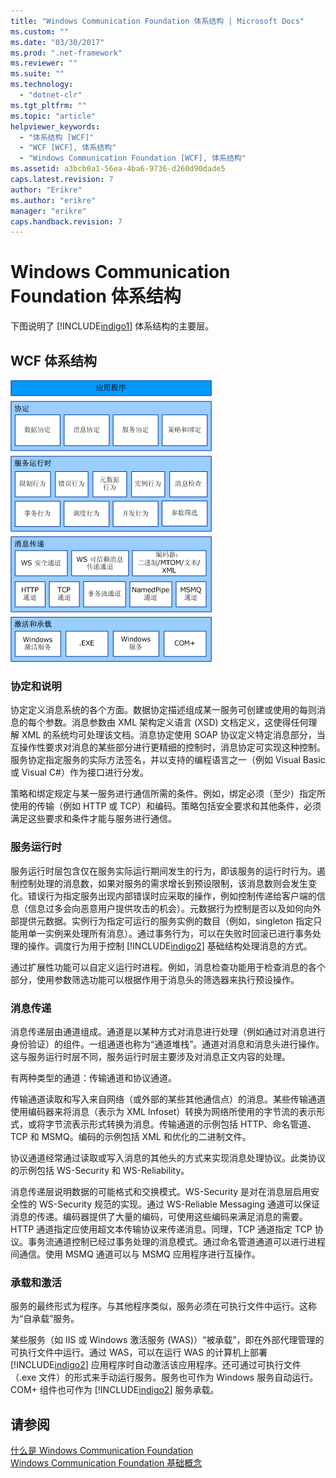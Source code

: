 ```yaml
---
title: "Windows Communication Foundation 体系结构 | Microsoft Docs"
ms.custom: ""
ms.date: "03/30/2017"
ms.prod: ".net-framework"
ms.reviewer: ""
ms.suite: ""
ms.technology: 
  - "dotnet-clr"
ms.tgt_pltfrm: ""
ms.topic: "article"
helpviewer_keywords: 
  - "体系结构 [WCF]"
  - "WCF [WCF], 体系结构"
  - "Windows Communication Foundation [WCF], 体系结构"
ms.assetid: a3bcb0a1-56ea-4ba6-9736-d260d90dade5
caps.latest.revision: 7
author: "Erikre"
ms.author: "erikre"
manager: "erikre"
caps.handback.revision: 7
---
```

# Windows Communication Foundation 体系结构
下图说明了 [!INCLUDE[indigo1](../../../includes/indigo1-md.md)] 体系结构的主要层。  
  
## WCF 体系结构  
 ![WCF 体系结构](../../../docs/framework/wcf/media/wcf-architecture.gif "WCF\_Architecture")  
  
### 协定和说明  
 协定定义消息系统的各个方面。数据协定描述组成某一服务可创建或使用的每则消息的每个参数。消息参数由 XML 架构定义语言 \(XSD\) 文档定义，这使得任何理解 XML 的系统均可处理该文档。消息协定使用 SOAP 协议定义特定消息部分，当互操作性要求对消息的某些部分进行更精细的控制时，消息协定可实现这种控制。服务协定指定服务的实际方法签名，并以支持的编程语言之一（例如 Visual Basic 或 Visual C\#）作为接口进行分发。  
  
 策略和绑定规定与某一服务进行通信所需的条件。例如，绑定必须（至少）指定所使用的传输（例如 HTTP 或 TCP）和编码。策略包括安全要求和其他条件，必须满足这些要求和条件才能与服务进行通信。  
  
### 服务运行时  
 服务运行时层包含仅在服务实际运行期间发生的行为，即该服务的运行时行为。遏制控制处理的消息数，如果对服务的需求增长到预设限制，该消息数则会发生变化。错误行为指定服务出现内部错误时应采取的操作，例如控制传递给客户端的信息（信息过多会向恶意用户提供攻击的机会）。元数据行为控制是否以及如何向外部提供元数据。实例行为指定可运行的服务实例的数目（例如，singleton 指定只能用单一实例来处理所有消息）。通过事务行为，可以在失败时回滚已进行事务处理的操作。调度行为用于控制 [!INCLUDE[indigo2](../../../includes/indigo2-md.md)] 基础结构处理消息的方式。  
  
 通过扩展性功能可以自定义运行时进程。例如，消息检查功能用于检查消息的各个部分，使用参数筛选功能可以根据作用于消息头的筛选器来执行预设操作。  
  
### 消息传递  
 消息传递层由通道组成。通道是以某种方式对消息进行处理（例如通过对消息进行身份验证）的组件。一组通道也称为“通道堆栈”。通道对消息和消息头进行操作。这与服务运行时层不同，服务运行时层主要涉及对消息正文内容的处理。  
  
 有两种类型的通道：传输通道和协议通道。  
  
 传输通道读取和写入来自网络（或外部的某些其他通信点）的消息。某些传输通道使用编码器来将消息（表示为 XML Infoset）转换为网络所使用的字节流的表示形式，或将字节流表示形式转换为消息。传输通道的示例包括 HTTP、命名管道、TCP 和 MSMQ。编码的示例包括 XML 和优化的二进制文件。  
  
 协议通道经常通过读取或写入消息的其他头的方式来实现消息处理协议。此类协议的示例包括 WS\-Security 和 WS\-Reliability。  
  
 消息传递层说明数据的可能格式和交换模式。WS\-Security 是对在消息层启用安全性的 WS\-Security 规范的实现。通过 WS\-Reliable Messaging 通道可以保证消息的传递。编码器提供了大量的编码，可使用这些编码来满足消息的需要。HTTP 通道指定应使用超文本传输协议来传递消息。同理，TCP 通道指定 TCP 协议。事务流通道控制已经过事务处理的消息模式。通过命名管道通道可以进行进程间通信。使用 MSMQ 通道可以与 MSMQ 应用程序进行互操作。  
  
### 承载和激活  
 服务的最终形式为程序。与其他程序类似，服务必须在可执行文件中运行。这称为“自承载”服务。  
  
 某些服务（如 IIS 或 Windows 激活服务 \(WAS\)）“被承载”，即在外部代理管理的可执行文件中运行。通过 WAS，可以在运行 WAS 的计算机上部署 [!INCLUDE[indigo2](../../../includes/indigo2-md.md)] 应用程序时自动激活该应用程序。还可通过可执行文件（.exe 文件）的形式来手动运行服务。服务也可作为 Windows 服务自动运行。COM\+ 组件也可作为 [!INCLUDE[indigo2](../../../includes/indigo2-md.md)] 服务承载。  
  
## 请参阅  
 [什么是 Windows Communication Foundation](../../../docs/framework/wcf/whats-wcf.md)   
 [Windows Communication Foundation 基础概念](../../../docs/framework/wcf/fundamental-concepts.md)